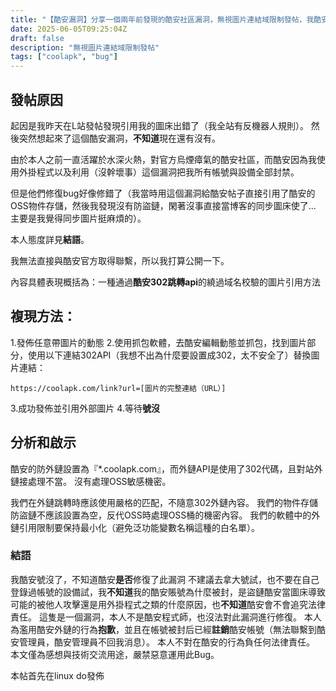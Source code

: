 ```yaml
---
title: "【酷安漏洞】分享一個兩年前發現的酷安社區漏洞，無視圖片連結域限制發帖，我酷安號沒了"
date: 2025-06-05T09:25:04Z
draft: false
description: "無視圖片連結域限制發帖"
tags: ["coolapk", "bug"]
---
```


## 發帖原因
起因是我昨天在L站發帖發現引用我的圖床出錯了（我全站有反機器人規則）。 然後突然想起來了這個酷安漏洞，**不知道**現在還有沒有。

由於本人之前一直活躍於水深火熱，對官方烏煙瘴氣的酷安社區，而酷安因為我使用外掛程式以及利用（沒幹壞事）這個漏洞把我所有帳號與設備全部封禁。

但是他們修復bug好像修錯了（我當時用這個漏洞給酷安帖子直接引用了酷安的OSS物件存儲，然後我發現沒有防盜鏈，閑著沒事直接當博客的同步圖床使了... 主要是我覺得同步圖片挺麻煩的）。

本人態度詳見**結語**。

我無法直接與酷安官方取得聯繫，所以我打算公開一下。

內容具體表現概括為：一種通過**酷安302跳轉api**的繞過域名校驗的圖片引用方法

## 複現方法：
1.發佈任意帶圖片的動態
2.使用抓包軟體，去酷安編輯動態並抓包，找到圖片部分，使用以下連結302API（我想不出為什麼要設置成302，太不安全了）替換圖片連結：

```
https://coolapk.com/link?url=[圖片的完整連結（URL）]
```

3.成功發佈並引用外部圖片
4.等待**號沒**

## 分析和啟示
酷安的防外鏈設置為『*.coolapk.com』，而外鏈API是使用了302代碼，且對站外鏈接處理不當。 沒有處理OSS敏感機密。

我們在外鏈跳轉時應該使用嚴格的匹配，不隨意302外鏈內容。 我們的物件存儲防盜鏈不應該設置為空，反代OSS時處理OSS桶的機密內容。 我們的軟體中的外鏈引用限制要保持最小化（避免泛功能變數名稱這種的白名單）。

### 結語
我酷安號沒了，不知道酷安**是否**修復了此漏洞
不建議去拿大號試，也不要在自己登錄過帳號的設備試，我**不知道**我的酷安賬號為什麼被封，是盜鏈酷安當圖床導致可能的被他人攻擊還是用外掛程式之類的什麼原因，也**不知道**酷安會不會追究法律責任。 這隻是一個漏洞，本人不是酷安程式師，也沒法對此漏洞進行修復。 本人為濫用酷安外鏈的行為**抱歉**，並且在帳號被封后已經**註銷**酷安帳號（無法聯繫到酷安管理員，酷安管理員不回我消息）。 本人不對在酷安的行為負任何法律責任。 本文僅為感想與技術交流用途，嚴禁惡意運用此Bug。

本帖首先在linux do發佈